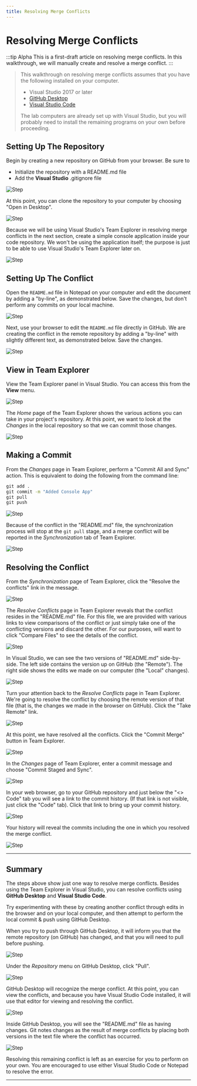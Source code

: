 ```yaml
---
title: Resolving Merge Conflicts
---
```

# Resolving Merge Conflicts

:::tip Alpha
This is a first-draft article on resolving merge conflicts. In this walkthrough, we will manually create and resolve a merge conflict.
:::

> This walkthrough on resolving merge conflicts assumes that you have the following installed on your computer.
>
> - Visual Studio 2017 or later
> - [GitHub Desktop](https://desktop.github.com)
> - [Visual Studio Code](https://code.visualstudio.com)
>
> The lab computers are already set up with Visual Studio, but you will probably need to install the remaining programs on your own before proceeding.

## Setting Up The Repository

Begin by creating a new repository on GitHub from your browser. Be sure to

- Initialize the repository with a README.md file
- Add the **Visual Studio** .gitignore file

![Step ](./Step1.png)

At this point, you can clone the repository to your computer by choosing "Open in Desktop".

![Step ](./Step2.png)

Because we will be using Visual Studio's Team Explorer in resolving merge conflicts in the next section, create a simple console application inside your code repository. We won't be using the application itself; the purpose is just to be able to use Visual Studio's Team Explorer later on.

![Step ](./Step3.png)

## Setting Up The Conflict

Open the `README.md` file in Notepad on your computer and edit the document by adding a "by-line", as demonstrated below. Save the changes, but don't perform any commits on your local machine.

![Step ](./Step4.png)

Next, use your browser to edit the `README.md` file directly in GitHub. We are creating the conflict in the remote repository by adding a "by-line" with slightly different text, as demonstrated below. Save the changes.

![Step ](./Step5.png)

## View in Team Explorer

View the Team Explorer panel in Visual Studio. You can access this from the **View** menu.

![Step ](./Step6.png)

The *Home* page of the Team Explorer shows the various actions you can take in your project's repository. At this point, we want to look at the *Changes* in the local repository so that we can commit those changes.

![Step ](./Step7.png)

## Making a Commit

From the *Changes* page in Team Explorer, perform a "Commit All and Sync" action. This is equivalent to doing the following from the command line:

```cmd
git add .
git commit -m "Added Console App"
git pull
git push
```

![Step ](./Step8.png)

Because of the conflict in the "README.md" file, the synchronization process will stop at the `git pull` stage, and a merge conflict will be reported in the *Synchronization* tab of Team Explorer.

![Step ](./Step9.png)

## Resolving the Conflict

From the *Synchronization* page of Team Explorer, click the "Resolve the conflicts" link in the message.

![Step ](./Step9.png)

The *Resolve Conflicts* page in Team Explorer reveals that the conflict resides in the "README.md" file. For this file, we are provided with various links to view comparisons of the conflict or just simply take one of the conflicting versions and discard the other. For our purposes, will want to click "Compare Files" to see the details of the conflict.

![Step ](./Step11.png)

In Visual Studio, we can see the two versions of "README.md" side-by-side. The left side contains the version up on GitHub (the "Remote"). The right side shows the edits we made on our computer (the "Local" changes).

![Step ](./Step12.png)

Turn your attention back to the *Resolve Conflicts* page in Team Explorer. We're going to resolve the conflict by choosing the remote version of that file (that is, the changes we made in the browser on GitHub). Click the "Take Remote" link.

![Step ](./Step13.png)

At this point, we have resolved all the conflicts. Click the "Commit Merge" button in Team Explorer.

![Step ](./Step14.png)

In the *Changes* page of Team Explorer, enter a commit message and choose "Commit Staged and Sync".

![Step ](./Step15.png)

In your web browser, go to your GitHub repository and just below the "&lt;&gt; Code" tab you will see a link to the commit history. (If that link is not visible, just click the "Code" tab). Click that link to bring up your commit history.

![Step ](./Step16.png)

Your history will reveal the commits including the one in which you resolved the merge conflict.

![Step ](./Step17.png)

----

## Summary

The steps above show just one way to resolve merge conflicts. Besides using the Team Explorer in Visual Studio, you can resolve conflicts using **GitHub Desktop** and **Visual Studio Code**.

Try experimenting with these by creating another conflict through edits in the browser and on your local computer, and then attempt to perform the local commit & push using GitHub Desktop.

When you try to push through GitHub Desktop, it will inform you that the remote repository (on GitHub) has changed, and that you will need to pull before pushing.

![Step ](./Step18.png)

Under the *Repository* menu on GitHub Desktop, click "Pull".

![Step ](./Step19.png)

GitHub Desktop will recognize the merge conflict. At this point, you can view the conflicts, and because you have Visual Studio Code installed, it will use that editor for viewing and resolving the conflict.

![Step ](./Step20.png)

Inside GitHub Desktop, you will see the "README.md" file as having changes. Git notes changes as the result of merge conflicts by placing both versions in the text file where the conflict has occurred.

![Step ](./Step21.png)

Resolving this remaining conflict is left as an exercise for you to perform on your own. You are encouraged to use either Visual Studio Code or Notepad to resolve the error.

----

<!--
[Managing Merge Conflicts](https://lab.github.com/githubtraining/managing-merge-conflicts)
-->
